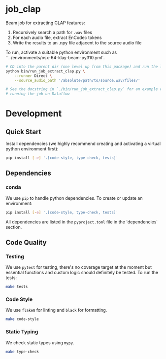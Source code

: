 # job_clap

Beam job for extracting CLAP features:

1. Recursively search a path for `.wav` files
1. For each audio file, extract EnCodec tokens
1. Write the results to an .npy file adjacent to the source audio file

To run, activate a suitable python environment such as
``../environments/osx-64-klay-beam-py310.yml`.

```bash
# CD into the parent dir (one level up from this package) and run the launch script
python bin/run_job_extract_clap.py \
    --runner Direct \
    --source_audio_path '/absolute/path/to/source.wav/files/'

# See the docstring in `./bin/run_job_extract_clap.py` for an example of
# running the job on Dataflow
```

# Development
## Quick Start
Install dependencies (we highly recommend creating and activating a virtual
python environment first):
```sh
pip install [-e] '.[code-style, type-check, tests]'
```

## Dependencies
### conda
We use `pip` to handle python dependencies.  To create or update an environment:

```sh
pip install [-e] '.[code-style, type-check, tests]'
```

All dependencies are listed in the `pyproject.toml` file in the 'dependencies'
section.

## Code Quality
### Testing
We use `pytest` for testing, there's no coverage target at the moment but
essential functions and custom logic should definitely be tested. To run the
tests:
```sh
make tests
```

### Code Style
We use `flake8` for linting and `black` for formatting.

```sh
make code-style
```

### Static Typing
We check static types using `mypy`.
```sh
make type-check
```
